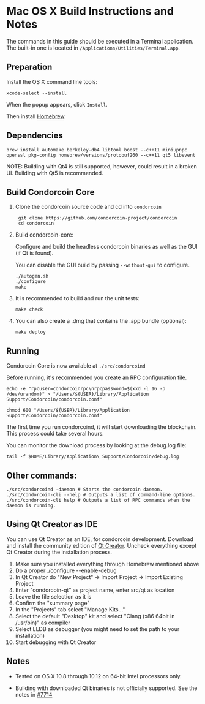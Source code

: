 Mac OS X Build Instructions and Notes
====================================
The commands in this guide should be executed in a Terminal application.
The built-in one is located in `/Applications/Utilities/Terminal.app`.

Preparation
-----------
Install the OS X command line tools:

`xcode-select --install`

When the popup appears, click `Install`.

Then install [Homebrew](http://brew.sh).

Dependencies
----------------------

    brew install automake berkeley-db4 libtool boost --c++11 miniupnpc openssl pkg-config homebrew/versions/protobuf260 --c++11 qt5 libevent

NOTE: Building with Qt4 is still supported, however, could result in a broken UI. Building with Qt5 is recommended.

Build Condorcoin Core
------------------------

1. Clone the condorcoin source code and cd into `condorcoin`

        git clone https://github.com/condorcoin-project/condorcoin
        cd condorcoin

2.  Build condorcoin-core:

    Configure and build the headless condorcoin binaries as well as the GUI (if Qt is found).

    You can disable the GUI build by passing `--without-gui` to configure.

        ./autogen.sh
        ./configure
        make

3.  It is recommended to build and run the unit tests:

        make check

4.  You can also create a .dmg that contains the .app bundle (optional):

        make deploy

Running
-------

Condorcoin Core is now available at `./src/condorcoind`

Before running, it's recommended you create an RPC configuration file.

    echo -e "rpcuser=condorcoinrpc\nrpcpassword=$(xxd -l 16 -p /dev/urandom)" > "/Users/${USER}/Library/Application Support/Condorcoin/condorcoin.conf"

    chmod 600 "/Users/${USER}/Library/Application Support/Condorcoin/condorcoin.conf"

The first time you run condorcoind, it will start downloading the blockchain. This process could take several hours.

You can monitor the download process by looking at the debug.log file:

    tail -f $HOME/Library/Application\ Support/Condorcoin/debug.log

Other commands:
-------

    ./src/condorcoind -daemon # Starts the condorcoin daemon.
    ./src/condorcoin-cli --help # Outputs a list of command-line options.
    ./src/condorcoin-cli help # Outputs a list of RPC commands when the daemon is running.

Using Qt Creator as IDE
------------------------
You can use Qt Creator as an IDE, for condorcoin development.
Download and install the community edition of [Qt Creator](https://www.qt.io/download/).
Uncheck everything except Qt Creator during the installation process.

1. Make sure you installed everything through Homebrew mentioned above
2. Do a proper ./configure --enable-debug
3. In Qt Creator do "New Project" -> Import Project -> Import Existing Project
4. Enter "condorcoin-qt" as project name, enter src/qt as location
5. Leave the file selection as it is
6. Confirm the "summary page"
7. In the "Projects" tab select "Manage Kits..."
8. Select the default "Desktop" kit and select "Clang (x86 64bit in /usr/bin)" as compiler
9. Select LLDB as debugger (you might need to set the path to your installation)
10. Start debugging with Qt Creator

Notes
-----

* Tested on OS X 10.8 through 10.12 on 64-bit Intel processors only.

* Building with downloaded Qt binaries is not officially supported. See the notes in [#7714](https://github.com/bitcoin/bitcoin/issues/7714)
